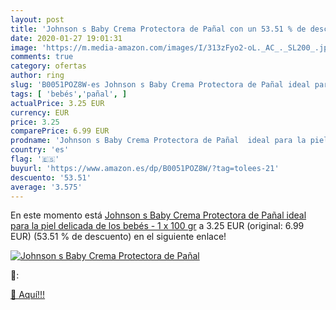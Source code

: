 ```yaml
---
layout: post
title: 'Johnson s Baby Crema Protectora de Pañal con un 53.51 % de descuento'
date: 2020-01-27 19:01:31
image: 'https://m.media-amazon.com/images/I/313zFyo2-oL._AC_._SL200_.jpg'
comments: true
category: ofertas
author: ring
slug: 'B0051POZ8W-es Johnson s Baby Crema Protectora de Pañal ideal para la...'
tags: [ 'bebés','pañal', ]
actualPrice: 3.25 EUR
currency: EUR
price: 3.25
comparePrice: 6.99 EUR
prodname: 'Johnson s Baby Crema Protectora de Pañal  ideal para la piel delicada de los bebés - 1 x 100 gr'
country: 'es'
flag: '🇪🇸'
buyurl: 'https://www.amazon.es/dp/B0051POZ8W/?tag=tolees-21'
descuento: '53.51'
average: '3.575'
---
```


En este momento está [Johnson s Baby Crema Protectora de Pañal  ideal para la piel delicada de los bebés - 1 x 100 gr](https://www.amazon.es/dp/B0051POZ8W/?tag=tolees-21) a 3.25 EUR (original: 6.99 EUR) (53.51 %  de descuento) en el siguiente enlace!

[![Johnson s Baby Crema Protectora de Pañal](https://m.media-amazon.com/images/I/313zFyo2-oL._AC_._SL200_.jpg)](https://www.amazon.es/dp/B0051POZ8W/?tag=tolees-21)

🔎:


[🛒 Aquí!!!](https://www.amazon.es/dp/B0051POZ8W/?tag=tolees-21)
